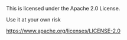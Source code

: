 This is licensed under the Apache 2.0 License.

Use it at your own risk

https://www.apache.org/licenses/LICENSE-2.0
